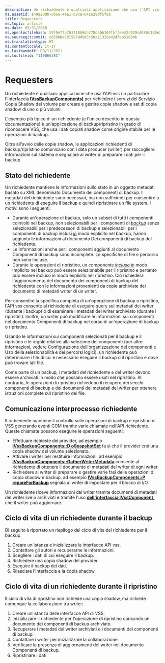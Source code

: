 ```yaml
---
description: Un richiedente è qualsiasi applicazione che usa l'API vss (in particolare l'interfaccia IVssBackupComponents) per richiedere i servizi del Servizio Copia Shadow del volume per creare e gestire copie shadow e set di copie shadow di uno o più volumi.
ms.assetid: e49920d0-5b66-4aa1-b3ca-641629df5f8a
title: Requesters
ms.topic: article
ms.date: 05/31/2018
ms.openlocfilehash: 59f0e7fa7b1718b0da278dabb164fbffee43c939cd688c150e202bfafc4731a9
ms.sourcegitcommit: e858bbe701567d4583c50a11326e42d7ea51804b
ms.translationtype: MT
ms.contentlocale: it-IT
ms.lasthandoff: 08/11/2021
ms.locfileid: "119866381"
---
```

# <a name="requesters"></a>Requesters

Un [](vssgloss-r.md) richiedente è qualsiasi applicazione che usa l'API vss (in particolare l'interfaccia [**IVssBackupComponents)**](/windows/desktop/api/VsBackup/nl-vsbackup-ivssbackupcomponents) per richiedere i servizi del Servizio Copia Shadow del volume per creare e gestire copie shadow e set di copie shadow di uno o più volumi.

L'esempio più tipico di un richiedente (e l'unico descritto in questa documentazione) è un'applicazione di backup/ripristino in grado di riconoscere VSS, che usa i dati copiati shadow come origine stabile per le operazioni di backup.

Oltre all'avvio delle copie shadow, le applicazioni richiedenti di backup/ripristino comunicano con i data producer (writer) per raccogliere informazioni sul sistema e segnalare ai writer di preparare i dati per il backup.

## <a name="requester-state"></a>Stato del richiedente

Un richiedente mantiene le informazioni sullo stato in un oggetto metadati basato su XML denominato Documento dei componenti di backup. I metadati del richiedente sono necessari, ma non sufficienti per consentire a un richiedente di eseguire il backup e quindi ripristinare un file system. I motivi sono i seguenti:

-   Durante un'operazione di backup, solo un subset di tutti i componenti coinvolti nel backup, non selezionabili per i componenti di [*backup*](vssgloss-s.md) senza selezionabili per i predecessori di backup e selezionabili per i componenti di backup inclusi [*in*](vssgloss-e.md) modo esplicito nel backup, hanno aggiunto le informazioni al documento Dei componenti di backup del richiedente.
-   Le informazioni anche per i componenti aggiunti al documento Componenti di backup sono incomplete. Le specifiche di file e percorso non sono incluse.
-   Durante le operazioni di ripristino, un componente [](vssgloss-s.md) [*incluso in*](vssgloss-i.md) modo implicito nel backup può essere selezionabile per il ripristino e pertanto può essere incluso in modo esplicito nel ripristino. Ciò richiederà l'aggiornamento del documento dei componenti di backup del richiedente con le informazioni provenienti da copie archiviate del documento di metadati writer di un writer.

Per consentire la specifica completa di un'operazione di backup o ripristino, l'API vss consente al richiedente di eseguire query sui metadati dei writer (durante i backup) o di esaminare i metadati del writer archiviato (durante i ripristini). Inoltre, un writer può modificare le informazioni sui componenti nel documento Componenti di backup nel corso di un'operazione di backup o ripristino.

Usando le informazioni sui componenti selezionati per il backup e il ripristino e [](definition-of-components-by-writers.md) le regole relative alla selezione dei componenti (per altre informazioni, vedere Configurazione dell'organizzazione dei componenti e Uso della selezionabilità e dei percorsi logici), [](working-with-selectability-and-logical-paths.md)un richiedente può determinare i file di cui è necessario eseguire il backup o il ripristino e dove può trovare tali file.

Come parte di un backup, i metadati del richiedente e del writer devono essere archiviati in modo che possano essere usati nel ripristino. Al contrario, le operazioni di ripristino richiedono il recupero dei vecchi componenti di backup e dei documenti dei metadati del writer per ottenere istruzioni complete sul ripristino dei file.

## <a name="requester-interprocess-communication"></a>Comunicazione interprocesso richiedente

Il richiedente mantiene il controllo sulle operazioni di backup e ripristino di VSS generando eventi COM tramite varie chiamate nell'API richiedente. Queste chiamate possono eseguire le operazioni seguenti:

-   Effettuare richieste dei provider, ad esempio [**IVssBackupComponents::D oSnapshotSet**](/windows/desktop/api/VsBackup/nf-vsbackup-ivssbackupcomponents-dosnapshotset) fa sì che il provider crei una copia shadow del volume selezionato.
-   Attivare i writer per restituire informazioni, ad esempio [**IVssBackupComponents::GatherWriterMetadata**](/windows/desktop/api/VsBackup/nf-vsbackup-ivssbackupcomponents-gatherwritermetadata) consente al richiedente di ottenere il documento di metadati del writer di ogni writer.
-   Richiedere ai writer di preparare o gestire varie fasi delle operazioni di copia shadow e backup, ad esempio [**IVssBackupComponents::P repareForBackup**](/windows/desktop/api/VsBackup/nf-vsbackup-ivssbackupcomponents-prepareforbackup) segnala ai writer di impostare per il blocco di I/O.

Un richiedente riceve informazioni dai writer tramite documenti di metadati del writer live o archiviati e tramite l'uso [**dell'interfaccia IVssComponent,**](/windows/desktop/api/VsWriter/nl-vswriter-ivsscomponent) che il writer può aggiornare.

## <a name="life-cycle-of-a-requester-during-backup"></a>Ciclo di vita di un richiedente durante il backup

Di seguito è riportato un riepilogo del ciclo di vita del richiedente per il backup:

1.  Creare un'istanza e inizializzare le interfacce API vss.
2.  Contattare gli autori e recuperarne le informazioni.
3.  Scegliere i dati di cui eseguire il backup.
4.  Richiedere una copia shadow del provider.
5.  Eseguire il backup dei dati.
6.  Rilasciare l'interfaccia e la copia shadow.

## <a name="life-cycle-of-a-requester-during-restore"></a>Ciclo di vita di un richiedente durante il ripristino

Il ciclo di vita di ripristino non richiede una copia shadow, ma richiede comunque la collaborazione tra writer:

1.  Creare un'istanza delle interfacce API di VSS.
2.  Inizializzare il richiedente per l'operazione di ripristino caricando un documento dei componenti di backup archiviato.
3.  Recuperare i metadati del writer archiviati e i documenti dei componenti di backup.
4.  Contattare i writer per inizializzare la collaborazione.
5.  Verificare la presenza di aggiornamenti del writer nel documento Componenti di backup.
6.  Ripristinare i dati.

 

 



